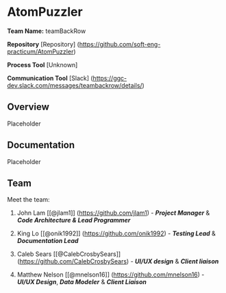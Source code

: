 # AtomPuzzler

**Team Name:** teamBackRow

**Repository** [Repository] (https://github.com/soft-eng-practicum/AtomPuzzler)

**Process Tool** [Unknown]

**Communication Tool** [Slack] (https://ggc-dev.slack.com/messages/teambackrow/details/)

## Overview
Placeholder

## Documentation
Placeholder

## Team

Meet the team:

1. John Lam [[@jlam1]] (https://github.com/jlam1) - ***Project Manager*** & ***Code Architecture & Lead Programmer***
    
2. King Lo	[[@onik1992]]
(https://github.com/onik1992) - ***Testing Lead*** & ***Documentation Lead***

3. Caleb Sears [[@CalebCrosbySears]] (https://github.com/CalebCrosbySears) - ***UI/UX design*** & ***Client liaison***

4. Matthew Nelson [[@mnelson16]] (https://github.com/mnelson16) - ***UI/UX Design***, ***Data Modeler*** & ***Client Liaison***
    